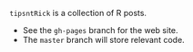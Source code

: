 `tipsntRick` is a collection of R posts. 
- See the `gh-pages` branch for the web site.
- The `master` branch will store relevant code.